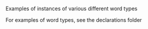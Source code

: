 Examples of instances of various different word types

For examples of word types, see the declarations folder
